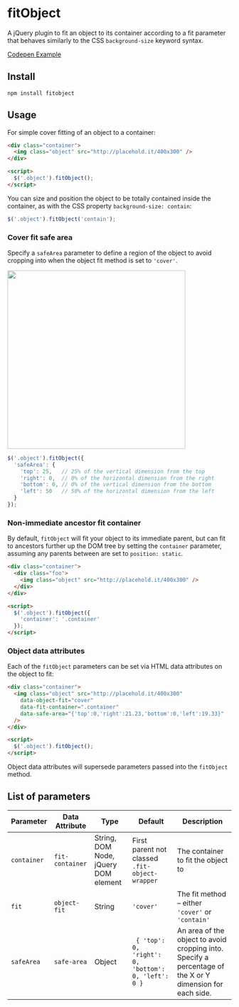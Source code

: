 # fitObject

A jQuery plugin to fit an object to its container according to a fit parameter that behaves similarly to the CSS `background-size` keyword syntax.

[Codepen Example](http://codepen.io/dannydb/pen/Qvmrme)

## Install
```
npm install fitobject
```

## Usage

For simple cover fitting of an object to a container:

```html
<div class="container">
  <img class="object" src="http://placehold.it/400x300" />
</div>

<script>
  $('.object').fitObject();
</script>
```

You can size and position the object to be totally contained inside the container, as with the CSS property `background-size: contain`:

```js
$('.object').fitObject('contain');
```

### Cover fit safe area
Specify a `safeArea` parameter to define a region of the object to avoid cropping into when the object fit method is set to `'cover'`.

<img src="https://cloud.githubusercontent.com/assets/419297/25910766/8b30a470-357f-11e7-850e-d11e7889f4ed.png" width="400" />

```js
$('.object').fitObject({
  'safeArea': {
    'top': 25,   // 25% of the vertical dimension from the top
    'right': 0,  // 0% of the horizontal dimension from the right
    'bottom': 0, // 0% of the vertical dimension from the bottom
    'left': 50   // 50% of the horizontal dimension from the left
  }
});
```

### Non-immediate ancestor fit container
By default, `fitObject` will fit your object to its immediate parent, but can fit to ancestors further up the DOM tree by setting the `container` parameter, assuming any parents between are set to `position: static`.

```html
<div class="container">
  <div class="foo">
    <img class="object" src="http://placehold.it/400x300" />
  </div>
</div>

<script>
  $('.object').fitObject({
    'container': '.container'
  });
</script>
```

### Object data attributes

Each of the `fitObject` parameters can be set via HTML data attributes on the object to fit:

```html
<div class="container">
  <img class="object" src="http://placehold.it/400x300"
    data-object-fit="cover"
    data-fit-container=".container"
    data-safe-area="{'top':0,'right':21.23,'bottom':0,'left':19.33}"
  />
</div>

<script>
  $('.object').fitObject();
</script>
```

Object data attributes will supersede parameters passed into the `fitObject` method.

## List of parameters

|Parameter | Data Attribute | Type | Default | Description |
|---|---|---|---|---|
| `container` | `fit-container` | String, DOM Node, jQuery DOM element | First parent not classed `.fit-object-wrapper` | The container to fit the object to |
| `fit` | `object-fit` | String | `'cover'` | The fit method – either `'cover'` or `'contain'` |
| `safeArea` | `safe-area` | Object | ` { 'top': 0, 'right': 0, 'bottom': 0, 'left': 0 }` | An area of the object to avoid cropping into. Specify a percentage of the X or Y dimension for each side. |
